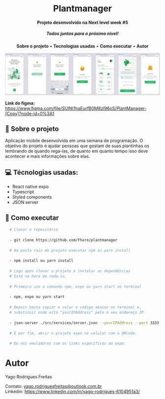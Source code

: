 <h1 align='center'>
  Plantmanager
</h1>

<h4 align='center'>Projeto desenvolvido na Next level week #5</h4>
<h5 align='center'>Todos juntos para o próximo nivel!</h5>

<p align="center">
  <a><strong>Sobre o projeto</strong></a> •
  <a><strong>Tecnologias usadas</strong></a> •
  <a><strong>Como executar</strong></a> •
  <a><strong>Autor</strong></a>
</p>

![](https://github.com/razevedocosta/nlw05-plantmanager/blob/main/assets/preview.png)

**Link do figma:** https://www.figma.com/file/SUlNI1hqEurfB0M8zI96oS/PlantManager-(Copy)?node-id=0%3A1

## 👥 Sobre o projeto

Aplicação mobile desenvolvida em uma semana de programação. O objetivo do projeto é ajudar pessoas que gostam de suas plantinhas os lembrando de quando rega-las, de quanto em quanto tempo isso deve acontecer e mais informações sobre elas.

## 💻 Técnologias usadas:

 - React native expo
 - Typescript
 - Styled components
 - JSON server

## 🚀 Como executar 


  ```bash
    # Clonar o repositório 
    
    - git clone https://github.com/Fhare/plantmanager
    
    # Na pasta raiz do projeto executar npm ou yarn install
    
    - npm install ou yarn install
    
    # Logo após clonar o projeto e instalar as dependências
    # Está na hora de roda-lo.
    
    # Primeiro use o comando npm, expo ou yarn start no terminal
    
    - npm, expo ou yarn start
    
    # Depois basta copiar e colar o código abaixo no terminal e,
    # substituir onde está "yourIPAddress" pelo o seu endereço IP
    
    - json-server ./src/services/server.json --yourIPAddress --port 3333
    
    # E por fim, abrir o projeto expo no celular com o QRCode.
    
    # Ou nos emuladores com os links específicos do expo.
  ```
  
  # Autor
  
  Yago Rodrigues Freitas
  
  Contato: yago.rodriguesfreitas@outlook.com.br <br />
  Linkedin: https://www.linkedin.com/in/yago-rodrigues-6104951a3/
